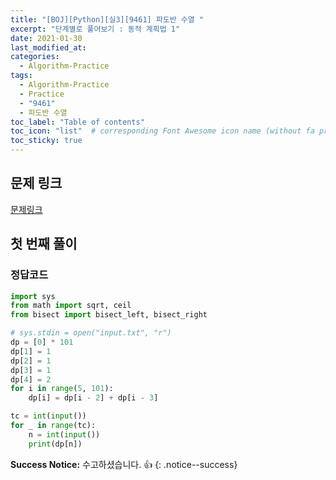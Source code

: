 ```yaml
---
title: "[BOJ][Python][실3][9461] 파도반 수열 "
excerpt: "단계별로 풀어보기 : 동적 계획법 1"
date: 2021-01-30
last_modified_at:
categories:
  - Algorithm-Practice
tags:
  - Algorithm-Practice
  - Practice
  - "9461"
  - 파도반 수열 
toc_label: "Table of contents"
toc_icon: "list"  # corresponding Font Awesome icon name (without fa prefix)
toc_sticky: true
---
```


## 문제 링크

[문제링크](https://www.acmicpc.net/problem/9461)  

## 첫 번째 풀이

### 정답코드  

```python
import sys
from math import sqrt, ceil
from bisect import bisect_left, bisect_right

# sys.stdin = open("input.txt", "r")
dp = [0] * 101
dp[1] = 1
dp[2] = 1
dp[3] = 1
dp[4] = 2
for i in range(5, 101):
    dp[i] = dp[i - 2] + dp[i - 3]

tc = int(input())
for _ in range(tc):
    n = int(input())
    print(dp[n])
```  

**Success Notice:**
수고하셨습니다. :+1:
{: .notice--success}